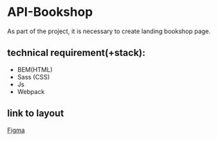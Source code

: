 # API-Bookshop
As part of the project, it is necessary to create landing bookshop page.

## technical requirement(+stack):
* BEM(HTML)
* Sass (CSS)
* Js
* Webpack

## link to layout
[Figma](https://www.figma.com/file/8XxPADjILtnlah4yWI0CLb/bookshop?node-id=0%3A1&t=IgjAXYdKMUHiJ6Pp-0)
